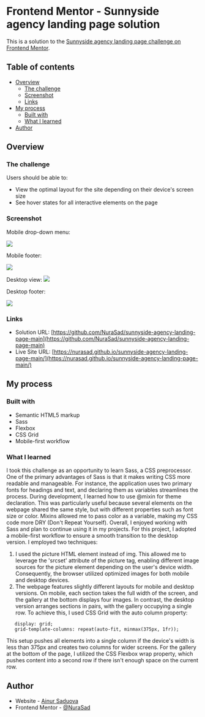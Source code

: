 # Frontend Mentor - Sunnyside agency landing page solution

This is a solution to the [Sunnyside agency landing page challenge on Frontend Mentor](https://www.frontendmentor.io/challenges/sunnyside-agency-landing-page-7yVs3B6ef).

## Table of contents

- [Overview](#overview)
  - [The challenge](#the-challenge)
  - [Screenshot](#screenshot)
  - [Links](#links)
- [My process](#my-process)
  - [Built with](#built-with)
  - [What I learned](#what-i-learned)
- [Author](#author)

## Overview

### The challenge

Users should be able to:

- View the optimal layout for the site depending on their device's screen size
- See hover states for all interactive elements on the page

### Screenshot

Mobile drop-down menu:

![](./mobile-menu.png)

Mobile footer: 

![](./mobile-footer.png)

Desktop view:
![](./desktop.html.png)

Desktop footer: 

![](./desktop-footer.png)

### Links

- Solution URL: [https://github.com/NuraSad/sunnyside-agency-landing-page-main](https://github.com/NuraSad/sunnyside-agency-landing-page-main)
- Live Site URL: [https://nurasad.github.io/sunnyside-agency-landing-page-main/](https://nurasad.github.io/sunnyside-agency-landing-page-main/)

## My process

### Built with

- Semantic HTML5 markup
- Sass
- Flexbox
- CSS Grid
- Mobile-first workflow

### What I learned

I took this challenge as an opportunity to learn Sass, a CSS preprocessor. One of the primary advantages of Sass is that it makes writing CSS more readable and manageable. For instance, the application uses two primary fonts for headings and text, and declaring them as variables streamlines the process. During development, I learned how to use @mixin for theme declaration. This was particularly useful because several elements on the webpage shared the same style, but with different properties such as font size or color. Mixins allowed me to pass color as a variable, making my CSS code more DRY (Don't Repeat Yourself). Overall, I enjoyed working with Sass and plan to continue using it in my projects.
For this project, I adopted a mobile-first workflow to ensure a smooth transition to the desktop version. I employed two techniques:

1. I used the picture HTML element instead of img. This allowed me to leverage the 'srcset' attribute of the picture tag, enabling different image sources for the picture element depending on the user's device width. Consequently, the browser utilized optimized images for both mobile and desktop devices.
2. The webpage features slightly different layouts for mobile and desktop versions. On mobile, each section takes the full width of the screen, and the gallery at the bottom displays four images. In contrast, the desktop version arranges sections in pairs, with the gallery occupying a single row. To achieve this, I used CSS Grid with the auto column property:

```
   display: grid;
   grid-template-columns: repeat(auto-fit, minmax(375px, 1fr));
```

This setup pushes all elements into a single column if the device's width is less than 375px and creates two columns for wider screens.
For the gallery at the bottom of the page, I utilized the CSS Flexbox wrap property, which pushes content into a second row if there isn't enough space on the current row.

## Author

- Website - [Ainur Saduova](https://www.ainursaduova.com/)
- Frontend Mentor - [@NuraSad](https://www.frontendmentor.io/profile/NuraSad)
